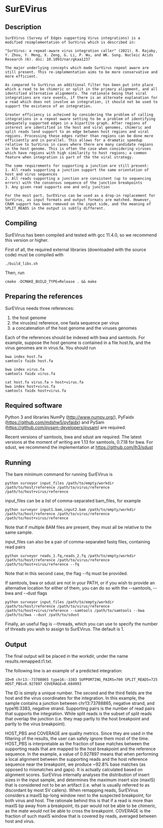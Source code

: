 # SurEVirus

## Description

    SurEVirus (Survey of Edges supporting Virus integrations) is a modified reimplementation of SurVirus which is described in:

    "SurVirus: a repeat-aware virus integration caller" (2021). R. Rajaby, Y. Zhou, Y. Meng, X. Zeng, G. Li, P. Wu, and WK. Sung. Nucleic Acids Research (6). doi: 10.1093/nar/gkaa1237

    The major underlying concepts which made SurVirus repeat aware are still present. This re-implementation aims to be more conservative and more efficient.

    As compared to SurVirus an additional filter has been put into place which a read to be chimeric or split in the primary alignment, and all identified alternative alignments. The rationale being that viral integrations are rare events, if there is an alternate explanation for a read which does not involve an integration, it should not be used to support the existance of an integration.

    Greater efficiency is acheived by considering the problem of calling integrations in a repeat aware setting to be a problem of identifying adequately supported edges in a bipartite graph. After regions of interest are identified in the host and viral genomes, chimeric and split reads lend support to an edge between host regions and viral regions. Processing these edges rather than regions can be done more efficiently and in parallel. This allows for a dramatic speedup relative to SurVirus in cases where there are many candidate regions in the host genome. This is often the case when considering viruses which have regions with high similarity to host regions; a common feature when integration is part of the the viral strategy.

    The same requirements for supporting a junction are still present:
    1. All reads supporting a junction support the same orientation of host and virus sequences
    2. All reads supporting a junction are consistent (up to sequencing errors) with the consensus sequence of the junction breakpoints
    3. Any given read supports one and only junction

    For the most part, SurEVirus can be used as a drop-in replacement for SurVirus, as input formats and output formats are matched. However, CRAM support has been removed on the input side, and the meaning of SPLIT_READS in the output is subtly different.

## Compiling

SurEVirus has been compiled and tested with gcc 11.4.0, so we recommend this version or higher.

First of all, the required external libraries (downloaded with the source code) must be compiled with
```
./build_libs.sh
```

Then, run
```
cmake -DCMAKE_BUILD_TYPE=Release . && make
```

## Preparing the references

SurEVirus needs three references:
1) the host genome
2) the virus(es) reference, one fasta sequence per virus
3) a concatenation of the host genome and the viruses genomes

Each of the references should be indexed with bwa and samtools. For example, suppose the host genome is contained in a file host.fa, and the virus genomes are in virus.fa. You should run
```
bwa index host.fa
samtools faidx host.fa

bwa index virus.fa
samtools faidx virus.fa

cat host.fa virus.fa > host+virus.fa
bwa index host+virus.fa
samtools faidx host+virus.fa
```

## Required software

Python 3 and libraries NumPy (http://www.numpy.org/), PyFaidx (https://github.com/mdshw5/pyfaidx) and PySam (https://github.com/pysam-developers/pysam) are required. 

Recent versions of samtools, bwa and sdust are required. The latest versions at the moment of writing are 1.13 for samtools, 0.7.18 for bwa.
For sdust, we recommend the implementation at https://github.com/lh3/sdust

## Running

The bare minimum command for running SurEVirus is 
```
python surveyor input_files /path/to/empty/workdir /path/to/host/reference /path/to/virus/reference /path/to/host+virus/reference 
```

input_files can be a list of comma-separated bam_files, for example
```
python surveyor	input1.bam,input2.bam /path/to/empty/workdir /path/to/host/reference /path/to/virus/reference /path/to/host+virus/reference
```
Note that if multiple BAM files are present, they must all be relative to the same sample.

input_files can also be a pair of comma-separated fastq files, containing read pairs
```
python surveyor reads_1.fq,reads_2.fq /path/to/empty/workdir /path/to/host/reference /path/to/virus/reference /path/to/host+virus/reference --fq
```
Note that in this second case, the flag --fq must be provided.

If samtools, bwa or sdust are not in your PATH, or if you wish to provide an alternative location for either of them, you can do so with the --samtools, --bwa and --dust flags
```
python surveyor input_files /path/to/empty/workdir /path/to/host/reference /path/to/virus/reference /path/to/host+virus/reference --samtools /path/to/samtools --bwa /path/to/bwa --dust /path/to/sdust
```

Finally, an useful flag is --threads, which you can use to specify the number of threads you wish to assign to SurEVirus. The default is 1.

## Output

The final output will be placed in the workdir, under the name results.remapped.t1.txt.

The following line is an example of a predicted integration:
```
ID=0 chr13:-73788865 type16:-3383 SUPPORTING_PAIRS=700 SPLIT_READS=725 HOST_PBS=0.927897 COVERAGE=0.684993
```

The ID is simply a unique number. The second and the third fields are the host and the virus coordinates for the integration. In this example, the sample contains a junction between chr13:73788865, negative strand, and type16:3383, negative strand.
Supporting pairs is the number of read pairs that supports the integration.
While split reads is the subset of split reads that overlap the junction (i.e. they map partly to the host breakpoint and partly to the virus breakpoint).

HOST_PBS and COVERAGE are quality metrics. Since they are used in the filtering of the results, the user can safely ignore them most of the time. 
HOST_PBS is interpretable as the fraction of base matches between the supporting reads that are mapped to the host breakpoint and the reference sequence. In the example, a value of 0.927897 means that when performing a local alignment between the supporting reads and the host reference sequence near the breakpoint, we produce ~92.8% base matches (as opposed to mismatches and gaps). It is actually calculated based on alignment scores.
SurEVirus internally analyses the distribution of insert sizes in the input sample, and determines the maximum insert size (maxIS) that is considered not to be an artifact (i.e. what is usually referred to as discordant by most SV callers). When remapping reads, SurEVirus considers a maxIS bp-long window next to the suspected breakpoint, for both virus and host. The rationale behind this is that if a read is more than maxIS bp away from a breakpoint, its pair would not be able to be chimeric, as the mate would not be able to cross the breakpoint.
COVERAGE is the fraction of such maxIS window that is covered by reads, averaged between host and virus.

